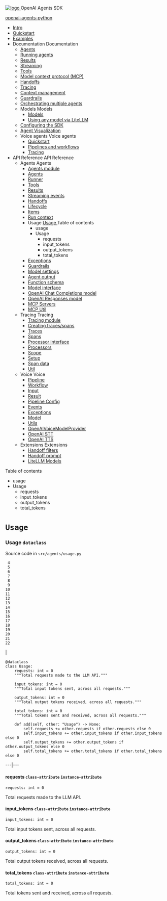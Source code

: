 [ ![logo](../../assets/logo.svg) ](../.. "OpenAI Agents SDK") OpenAI Agents SDK 

[ openai-agents-python  ](https://github.com/openai/openai-agents-python "Go to repository")

  * [ Intro  ](../..)
  * [ Quickstart  ](../../quickstart/)
  * [ Examples  ](../../examples/)
  * Documentation  Documentation 
    * [ Agents  ](../../agents/)
    * [ Running agents  ](../../running_agents/)
    * [ Results  ](../../results/)
    * [ Streaming  ](../../streaming/)
    * [ Tools  ](../../tools/)
    * [ Model context protocol (MCP)  ](../../mcp/)
    * [ Handoffs  ](../../handoffs/)
    * [ Tracing  ](../../tracing/)
    * [ Context management  ](../../context/)
    * [ Guardrails  ](../../guardrails/)
    * [ Orchestrating multiple agents  ](../../multi_agent/)
    * Models  Models 
      * [ Models  ](../../models/)
      * [ Using any model via LiteLLM  ](../../models/litellm/)
    * [ Configuring the SDK  ](../../config/)
    * [ Agent Visualization  ](../../visualization/)
    * Voice agents  Voice agents 
      * [ Quickstart  ](../../voice/quickstart/)
      * [ Pipelines and workflows  ](../../voice/pipeline/)
      * [ Tracing  ](../../voice/tracing/)
  * API Reference  API Reference 
    * Agents  Agents 
      * [ Agents module  ](../)
      * [ Agents  ](../agent/)
      * [ Runner  ](../run/)
      * [ Tools  ](../tool/)
      * [ Results  ](../result/)
      * [ Streaming events  ](../stream_events/)
      * [ Handoffs  ](../handoffs/)
      * [ Lifecycle  ](../lifecycle/)
      * [ Items  ](../items/)
      * [ Run context  ](../run_context/)
      * Usage  [ Usage  ](./) Table of contents 
        * usage 
        * Usage 
          * requests 
          * input_tokens 
          * output_tokens 
          * total_tokens 
      * [ Exceptions  ](../exceptions/)
      * [ Guardrails  ](../guardrail/)
      * [ Model settings  ](../model_settings/)
      * [ Agent output  ](../agent_output/)
      * [ Function schema  ](../function_schema/)
      * [ Model interface  ](../models/interface/)
      * [ OpenAI Chat Completions model  ](../models/openai_chatcompletions/)
      * [ OpenAI Responses model  ](../models/openai_responses/)
      * [ MCP Servers  ](../mcp/server/)
      * [ MCP Util  ](../mcp/util/)
    * Tracing  Tracing 
      * [ Tracing module  ](../tracing/)
      * [ Creating traces/spans  ](../tracing/create/)
      * [ Traces  ](../tracing/traces/)
      * [ Spans  ](../tracing/spans/)
      * [ Processor interface  ](../tracing/processor_interface/)
      * [ Processors  ](../tracing/processors/)
      * [ Scope  ](../tracing/scope/)
      * [ Setup  ](../tracing/setup/)
      * [ Span data  ](../tracing/span_data/)
      * [ Util  ](../tracing/util/)
    * Voice  Voice 
      * [ Pipeline  ](../voice/pipeline/)
      * [ Workflow  ](../voice/workflow/)
      * [ Input  ](../voice/input/)
      * [ Result  ](../voice/result/)
      * [ Pipeline Config  ](../voice/pipeline_config/)
      * [ Events  ](../voice/events/)
      * [ Exceptions  ](../voice/exceptions/)
      * [ Model  ](../voice/model/)
      * [ Utils  ](../voice/utils/)
      * [ OpenAIVoiceModelProvider  ](../voice/models/openai_provider/)
      * [ OpenAI STT  ](../voice/models/openai_stt/)
      * [ OpenAI TTS  ](../voice/models/openai_tts/)
    * Extensions  Extensions 
      * [ Handoff filters  ](../extensions/handoff_filters/)
      * [ Handoff prompt  ](../extensions/handoff_prompt/)
      * [ LiteLLM Models  ](../extensions/litellm/)



Table of contents 

  * usage 
  * Usage 
    * requests 
    * input_tokens 
    * output_tokens 
    * total_tokens 



# `Usage`

###  Usage `dataclass`

Source code in `src/agents/usage.py`
    
    
     4
     5
     6
     7
     8
     9
    10
    11
    12
    13
    14
    15
    16
    17
    18
    19
    20
    21
    22

| 
    
    
    @dataclass
    class Usage:
        requests: int = 0
        """Total requests made to the LLM API."""
    
        input_tokens: int = 0
        """Total input tokens sent, across all requests."""
    
        output_tokens: int = 0
        """Total output tokens received, across all requests."""
    
        total_tokens: int = 0
        """Total tokens sent and received, across all requests."""
    
        def add(self, other: "Usage") -> None:
            self.requests += other.requests if other.requests else 0
            self.input_tokens += other.input_tokens if other.input_tokens else 0
            self.output_tokens += other.output_tokens if other.output_tokens else 0
            self.total_tokens += other.total_tokens if other.total_tokens else 0
      
  
---|---  
  
####  requests `class-attribute` `instance-attribute`
    
    
    requests: int = 0
    

Total requests made to the LLM API.

####  input_tokens `class-attribute` `instance-attribute`
    
    
    input_tokens: int = 0
    

Total input tokens sent, across all requests.

####  output_tokens `class-attribute` `instance-attribute`
    
    
    output_tokens: int = 0
    

Total output tokens received, across all requests.

####  total_tokens `class-attribute` `instance-attribute`
    
    
    total_tokens: int = 0
    

Total tokens sent and received, across all requests.
